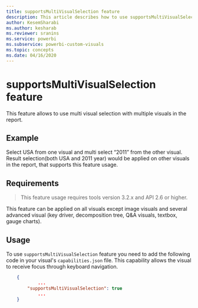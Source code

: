 ```yaml
---
title: supportsMultiVisualSelection feature
description: This article describes how to use supportsMultiVisualSelection feature in Power BI visuals.
author: KesemSharabi
ms.author: kesharab
ms.reviewer: sranins
ms.service: powerbi
ms.subservice: powerbi-custom-visuals
ms.topic: concepts
ms.date: 04/16/2020
---
```


# supportsMultiVisualSelection feature
This feature allows to use multi visual selection with multiple visuals in the report.

## Example
Select USA from one visual and multi select “2011” from the other visual. Result selection(both USA and 2011 year) would be applied on other visuals in the report, that supports this feature usage.

## Requirements
> This feature usage requires tools version 3.2.x and API 2.6 or higher.

This feature can be applied on all visuals except image visuals and several advanced visual (key driver, decomposition tree, Q&A visuals, textbox, gauge charts).

## Usage

To use `supportsMultiVisualSelection` feature you need to add the following code in your visual's `capabilities.json` file.
This capability allows the visual to receive focus through keyboard navigation.

```json
    {   
            ...
        "supportsMultiVisualSelection": true
            ...
    }
